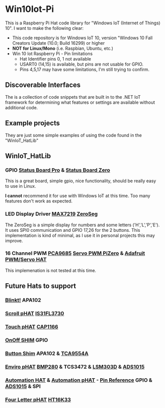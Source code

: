 # Win10Iot-Pi
This is a Raspberry Pi Hat code library for "Windows IoT (Internet of Things) 10".
I want to make the following clear:
* This code repository is for Windows IoT 10, version "Windows 10 Fall Creators Update (10.0; Build 16299) or higher
* **NOT for Linux/Mono** (i.e. Raspbian, Ubuntu, etc.)
* Win 10 Iot Raspberry Pi - Pin limitations
  * Hat Identifier pins 0, 1 not available
  * USART0 (14,15) is available, but pins are not usable for GPIO.
  * Pins 4,5,17 may have some limitations, I'm still trying to confirm.

## Discoverable Interfaces
The is a collection of code snippets that are built in to the .NET IoT framework for determining what features or settings are available without additional code.

## Example projects 
They are just some simple examples of using the code found in the "WinIoT_HatLib"

## WinIoT_HatLib

### GPIO [Status Board Pro](https://thepihut.com/products/status-board-pro) & [Status Board Zero](https://thepihut.com/products/status-board-zero)
This is a great board, simple gpio, nice functionality, should be really easy to use in Linux.

**I cannot** recommend it for use with Windows IoT at this time. Too many features don't work as expected. 

### LED Display Driver [MAX7219](https://datasheets.maximintegrated.com/en/ds/MAX7219-MAX7221.pdf) [ZeroSeg](https://thepihut.com/products/zeroseg)
The ZeroSeg is a simple display for numbers and some letters ('H','L','P','E'). It uses SPI0 communication and GPIO 17,26 for the 2 buttons. 
This implementation is kind of minimal, as I use it in personal projects this may improve.

### 16 Channel PWM [PCA9685](https://www.nxp.com/docs/en/data-sheet/PCA9685.pdf) [Servo PWM PiZero](https://thepihut.com/products/servo-pwm-pizero) & [Adafruit PWM/Servo HAT](https://thepihut.com/products/adafruit-16-channel-pwm-servo-hat-for-raspberry-pi-mini-kit)
This implemenation is not tested at this time.

## Future Hats to support
### [Blinkt!](https://thepihut.com/products/blinkt) APA102
### [Scroll pHAT](https://thepihut.com/products/scroll-phat) [IS31FL3730](http://www.issi.com/WW/pdf/31FL3730.pdf)
### [Touch pHAT](https://thepihut.com/products/touch-phat) [CAP1166](http://ww1.microchip.com/downloads/en/DeviceDoc/CAP1166.pdf)
### [OnOff SHIM](https://thepihut.com/products/onoff-shim) GPIO
### [Button Shim](https://shop.pimoroni.com/products/button-shim) APA102 & [TCA9554A](http://www.ti.com/lit/ds/symlink/tca9554a.pdf)
### [Enviro pHAT](https://shop.pimoroni.com/products/enviro-phat) [BMP280](https://ae-bst.resource.bosch.com/media/_tech/media/datasheets/BST-BMP280-DS001-19.pdf) & TCS3472 & [LSM303D](http://www.st.com/resource/en/datasheet/lsm303d.pdf) & [ADS1015](http://www.ti.com/product/ADS1015)
### [Automation HAT](https://shop.pimoroni.com/products/automation-hat) & [Automation pHAT](https://shop.pimoroni.com/products/automation-phat) - [Pin Reference](https://pinout.xyz/pinout/automation_hat) GPIO & [ADS1015](http://www.ti.com/product/ADS1015) & SPI
### [Four Letter pHAT](https://shop.pimoroni.com/products/four-letter-phat) [HT16K33](http://www.holtek.com/documents/10179/116711/HT16K33v120.pdf)
